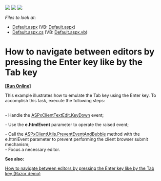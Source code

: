 <!-- default badges list -->
![](https://img.shields.io/endpoint?url=https://codecentral.devexpress.com/api/v1/VersionRange/128531869/13.1.4%2B)
[![](https://img.shields.io/badge/Open_in_DevExpress_Support_Center-FF7200?style=flat-square&logo=DevExpress&logoColor=white)](https://supportcenter.devexpress.com/ticket/details/E3558)
[![](https://img.shields.io/badge/📖_How_to_use_DevExpress_Examples-e9f6fc?style=flat-square)](https://docs.devexpress.com/GeneralInformation/403183)
<!-- default badges end -->
<!-- default file list -->
*Files to look at*:

* [Default.aspx](./CS/WebSite/Default.aspx) (VB: [Default.aspx](./VB/WebSite/Default.aspx))
* [Default.aspx.cs](./CS/WebSite/Default.aspx.cs) (VB: [Default.aspx.vb](./VB/WebSite/Default.aspx.vb))
<!-- default file list end -->
# How to navigate between editors by pressing the Enter key like by the Tab key
<!-- run online -->
**[[Run Online]](https://codecentral.devexpress.com/e3558/)**
<!-- run online end -->


<p>This example illustrates how to emulate  the Tab key using the Enter key. To accomplish this task, execute the following steps:</p><p><br />
- Handle the <a href="http://documentation.devexpress.com/#AspNet/DevExpressWebASPxEditorsScriptsASPxClientTextEdit_KeyDowntopic"><u>ASPxClientTextEdit.KeyDown</u></a> event;</p><p>- Use the <strong>e.htmlEvent</strong> parameter to operate the raised event;</p><p>- Call the <a href="http://documentation.devexpress.com/#AspNet/DevExpressWebASPxClassesScriptsASPxClientUtils_PreventEventAndBubbletopic"><u>ASPxClientUtils.PreventEventAndBubble</u></a> method with the e.htmlEvent parameter to prevent performing the client browser submit mechanism;<br />
- Focus a necessary editor.</p><p><strong>See also:</strong> </p><p><a href="https://www.devexpress.com/Support/Center/p/E3552">How to navigate between editors by pressing the Enter key like by the Tab key (Razor demo)</a></p>

<br/>


